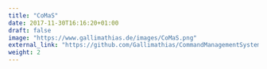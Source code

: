 ```yaml
---
title: "CoMaS"
date: 2017-11-30T16:16:20+01:00
draft: false
image: "https://www.gallimathias.de/images/CoMaS.png"
external_link: "https://github.com/Gallimathias/CommandManagementSystem"
weight: 2
---
```


